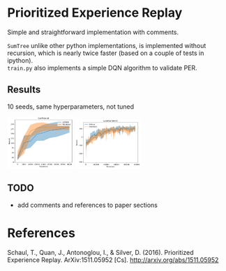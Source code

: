 # Prioritized Experience Replay

Simple and straightforward implementation with comments. 

`SumTree` unlike other python implementations, is implemented without recursion, 
which is nearly twice faster (based on a couple of tests in ipython).   
`train.py` also implements a simple DQN algorithm to validate PER. 

## Results
10 seeds, same hyperparameters, not tuned

<p float="left">
  <img src="/plots/cartpole.jpg" width="30%"/>
  <img src="/plots/lunarlander.jpg" width="30%"/>
</p>

## TODO

- add comments and references to paper sections

# References

Schaul, T., Quan, J., Antonoglou, I., & Silver, D. (2016). Prioritized Experience Replay. ArXiv:1511.05952 [Cs]. http://arxiv.org/abs/1511.05952
